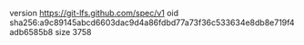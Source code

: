 version https://git-lfs.github.com/spec/v1
oid sha256:a9c89145abcd6603dac9d4a86fdbd77a73f36c533634e8db8e719f4adb6585b8
size 3758
